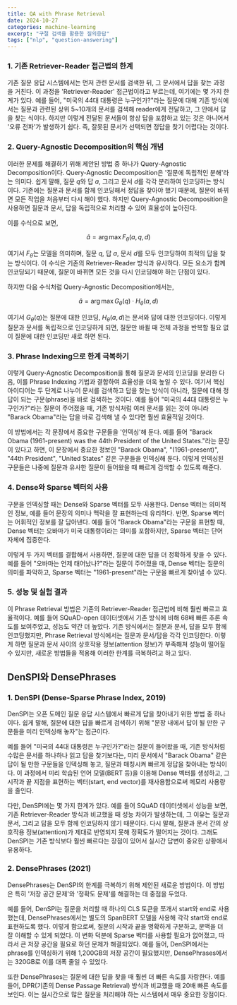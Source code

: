 ```yaml
---
title: QA with Phrase Retrieval
date: 2024-10-27
categories: machine-learning
excerpt: "구절 검색을 활용한 질의응답"
tags: ["nlp", "question-answering"]
---
```


### 1. 기존 Retriever-Reader 접근법의 한계

기존 질문 응답 시스템에서는 먼저 관련 문서를 검색한 뒤, 그 문서에서 답을 찾는 과정을 거친다. 이 과정을 'Retriever-Reader' 접근법이라고 부르는데, 여기에는 몇 가지 한계가 있다. 예를 들어, "미국의 44대 대통령은 누구인가?"라는 질문에 대해 기존 방식에서는 질문과 관련된 상위 5~10개의 문서를 검색해 reader에게 전달하고, 그 안에서 답을 찾는 식이다. 하지만 이렇게 전달된 문서들이 항상 답을 포함하고 있는 것은 아니어서 '오류 전파'가 발생하기 쉽다. 즉, 잘못된 문서가 선택되면 정답을 찾기 어렵다는 것이다.

### 2. Query-Agnostic Decomposition의 핵심 개념

이러한 문제를 해결하기 위해 제안된 방법 중 하나가 Query-Agnostic Decomposition이다. Query-Agnostic Decomposition은 '질문에 독립적인 분해'라는 의미다. 쉽게 말해, 질문 $q$와 답 $a$, 그리고 문서 $d$를 각각 분리하여 인코딩하는 방식이다. 기존에는 질문과 문서를 함께 인코딩해서 정답을 찾아야 했기 때문에, 질문이 바뀌면 모든 작업을 처음부터 다시 해야 했다. 하지만 Query-Agnostic Decomposition을 사용하면 질문과 문서, 답을 독립적으로 처리할 수 있어 효율성이 높아진다.

이를 수식으로 보면,

$$
\hat{a} = \arg\max F_{\theta}(a, q, d)
$$

여기서 $F_{\theta}$는 모델을 의미하며, 질문 $q$, 답 $a$, 문서 $d$를 모두 인코딩하여 최적의 답을 찾는 방식이다. 이 수식은 기존의 Retriever-Reader 방식과 유사하다. 모든 요소가 함께 인코딩되기 때문에, 질문이 바뀌면 모든 것을 다시 인코딩해야 하는 단점이 있다.

하지만 다음 수식처럼 Query-Agnostic Decomposition에서는,

$$
\hat{a} = \arg\max G_{\theta}(q) \cdot H_{\theta}(a, d)
$$

여기서 $G_{\theta}(q)$는 질문에 대한 인코딩, $H_{\theta}(a, d)$는 문서와 답에 대한 인코딩이다. 이렇게 질문과 문서를 독립적으로 인코딩하게 되면, 질문만 바뀔 때 전체 과정을 반복할 필요 없이 질문에 대한 인코딩만 새로 하면 된다.

### 3. Phrase Indexing으로 한계 극복하기

이렇게 Query-Agnostic Decomposition을 통해 질문과 문서의 인코딩을 분리한 다음, 이를 Phrase Indexing 기법과 결합하여 효율성을 더욱 높일 수 있다. 여기서 핵심 아이디어는 두 단계로 나누어 문서를 검색하고 답을 찾는 방식이 아니라, 질문에 대해 정답이 되는 구문(phrase)을 바로 검색하는 것이다. 예를 들어 "미국의 44대 대통령은 누구인가?"라는 질문이 주어졌을 때, 기존 방식처럼 여러 문서를 읽는 것이 아니라 "Barack Obama"라는 답을 바로 검색해 낼 수 있다면 훨씬 효율적일 것이다.

이 방법에서는 각 문장에서 중요한 구문들을 '인덱싱'해 둔다. 예를 들어 "Barack Obama (1961-present) was the 44th President of the United States."라는 문장이 있다고 하면, 이 문장에서 중요한 정보인 "Barack Obama", "(1961-present)", "44th President", "United States" 같은 구문들을 인덱싱해 둔다. 이렇게 인덱싱된 구문들은 나중에 질문과 유사한 질문이 들어왔을 때 빠르게 검색할 수 있도록 해준다.

### 4. Dense와 Sparse 벡터의 사용

구문을 인덱싱할 때는 Dense와 Sparse 벡터를 모두 사용한다. Dense 벡터는 의미적인 정보, 예를 들어 문장의 의미나 맥락을 잘 표현하는데 유리하다. 반면, Sparse 벡터는 어휘적인 정보를 잘 담아낸다. 예를 들어 "Barack Obama"라는 구문을 표현할 때, Dense 벡터는 오바마가 미국 대통령이라는 의미를 포함하지만, Sparse 벡터는 단어 자체에 집중한다.

이렇게 두 가지 벡터를 결합해서 사용하면, 질문에 대한 답을 더 정확하게 찾을 수 있다. 예를 들어 "오바마는 언제 태어났나?"라는 질문이 주어졌을 때, Dense 벡터는 질문의 의미를 파악하고, Sparse 벡터는 "1961-present"라는 구문을 빠르게 찾아낼 수 있다.

### 5. 성능 및 실험 결과

이 Phrase Retrieval 방법은 기존의 Retriever-Reader 접근법에 비해 훨씬 빠르고 효율적이다. 예를 들어 SQuAD-open 데이터셋에서 기존 방식에 비해 68배 빠른 추론 속도를 보여주었고, 성능도 약간 더 높았다. 기존 방식에서는 질문과 문서, 답을 모두 함께 인코딩했지만, Phrase Retrieval 방식에서는 질문과 문서/답을 각각 인코딩한다. 이렇게 하면 질문과 문서 사이의 상호작용 정보(attention 정보)가 부족해져 성능이 떨어질 수 있지만, 새로운 방법들을 적용해 이러한 한계를 극복하려고 하고 있다.

## DenSPI와 DensePhrases

### 1. DenSPI (Dense-Sparse Phrase Index, 2019)

DenSPI는 오픈 도메인 질문 응답 시스템에서 빠르게 답을 찾아내기 위한 방법 중 하나이다. 쉽게 말해, 질문에 대한 답을 빠르게 검색하기 위해 "문장 내에서 답이 될 만한 구문들을 미리 인덱싱해 놓자"는 접근이다.

예를 들어 "미국의 44대 대통령은 누구인가?"라는 질문이 들어왔을 때, 기존 방식처럼 수많은 문서를 하나하나 읽고 답을 찾기보다는, 미리 문서에서 "Barack Obama" 같은 답이 될 만한 구문들을 인덱싱해 놓고, 질문과 매칭시켜 빠르게 정답을 찾아내는 방식이다. 이 과정에서 미리 학습된 언어 모델(BERT 등)을 이용해 Dense 벡터를 생성하고, 그 시작과 끝 지점을 표현하는 벡터(start, end vector)를 재사용함으로써 메모리 사용량을 줄인다.

다만, DenSPI에는 몇 가지 한계가 있다. 예를 들어 SQuAD 데이터셋에서 성능을 보면, 기존 Retriever-Reader 방식과 비교했을 때 성능 차이가 발생하는데, 그 이유는 질문과 문서, 그리고 답을 모두 함께 인코딩하지 않기 때문이다. 다시 말해, 질문과 문서 간의 상호작용 정보(attention)가 제대로 반영되지 못해 정확도가 떨어지는 것이다. 그래도 DenSPI는 기존 방식보다 훨씬 빠르다는 장점이 있어서 실시간 답변이 중요한 상황에서 유용하다.

### 2. DensePhrases (2021)

DensePhrases는 DenSPI의 한계를 극복하기 위해 제안된 새로운 방법이다. 이 방법은 특히 '저장 공간 문제'와 '정확도 문제'를 해결하는 데 중점을 두었다.

예를 들어, DenSPI는 질문을 처리할 때 하나의 CLS 토큰을 쪼개서 start와 end로 사용했는데, DensePhrases에서는 별도의 SpanBERT 모델을 사용해 각각 start와 end로 표현하도록 했다. 이렇게 함으로써, 질문의 시작과 끝을 명확하게 구분하고, 문맥을 더 잘 이해할 수 있게 되었다. 이 변화 덕분에 Sparse 벡터를 사용할 필요가 없어졌고, 따라서 큰 저장 공간을 필요로 하던 문제가 해결되었다. 예를 들어, DenSPI에서는 phrase를 인덱싱하기 위해 1,200GB의 저장 공간이 필요했지만, DensePhrases에서는 320GB로 이를 대폭 줄일 수 있었다.

또한 DensePhrases는 질문에 대한 답을 찾을 때 훨씬 더 빠른 속도를 자랑한다. 예를 들어, DPR(기존의 Dense Passage Retrieval) 방식과 비교했을 때 20배 빠른 속도를 보인다. 이는 실시간으로 많은 질문을 처리해야 하는 시스템에서 매우 중요한 장점이다.
